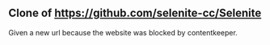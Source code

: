 ## Clone of https://github.com/selenite-cc/Selenite

Given a new url because the website was blocked by contentkeeper.
